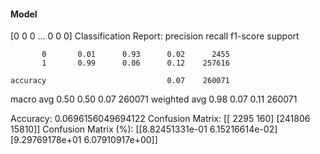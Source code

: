 #### Model
[0 0 0 ... 0 0 0]
Classification Report:
              precision    recall  f1-score   support

           0       0.01      0.93      0.02      2455
           1       0.99      0.06      0.12    257616

    accuracy                           0.07    260071
   macro avg       0.50      0.50      0.07    260071
weighted avg       0.98      0.07      0.11    260071

Accuracy: 0.0696156049694122
Confusion Matrix:
[[  2295    160]
 [241806  15810]]
Confusion Matrix (%):
[[8.82451331e-01 6.15216614e-02]
 [9.29769178e+01 6.07910917e+00]]
